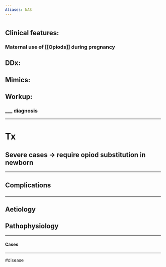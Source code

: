 ```yaml
---
Aliases: NAS
---
```

# 
## Clinical features:
### Maternal use of [[Opiods]] during pregnancy
## DDx:
###
## Mimics:
###
## Workup:
### ___ diagnosis
---
# Tx
## Severe cases -> require opiod substitution in newborn

---
## Complications
###

---
## Aetiology
## Pathophysiology

---
#### Cases


---
#disease 